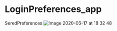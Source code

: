 # LoginPreferences_app
SeredPreferences
![Image 2020-06-17 at 18 32 48](https://user-images.githubusercontent.com/38339317/84895383-6e62b100-b0cc-11ea-94f0-377038edabc0.jpeg)
